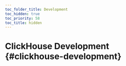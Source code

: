 ```yaml
---
toc_folder_title: Development
toc_hidden: true
toc_priority: 58
toc_title: hidden
---
```


# ClickHouse Development {#clickhouse-development}


